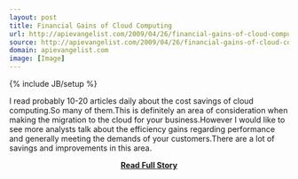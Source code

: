 ```yaml
---
layout: post
title: Financial Gains of Cloud Computing
url: http://apievangelist.com/2009/04/26/financial-gains-of-cloud-computing/
source: http://apievangelist.com/2009/04/26/financial-gains-of-cloud-computing/
domain: apievangelist.com
image: [Image]
---
```

{% include JB/setup %}<p>I read probably 10-20 articles daily about the cost savings of cloud computing.So many of them.This is definitely an area of consideration when making the migration to the cloud for your business.However I would like to see more analysts talk about the efficiency gains regarding performance and generally meeting the demands of your customers.There are a lot of savings and improvements in this area.</p>
<center><p><a href="http://apievangelist.com/2009/04/26/financial-gains-of-cloud-computing/" style='padding:25px; font-sze:18px; font-weight: bold;'>Read Full Story</a></p></center>
